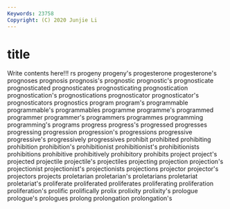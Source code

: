```yaml
---
Keywords: 23758
Copyright: (C) 2020 Junjie Li
---
```


# title

Write contents here!!!
rs 
progeny 
progeny's
progesterone 
progesterone's 
prognoses 
prognosis 
prognosis's 
prognostic 
prognostic's 
prognosticate 
prognosticated 
prognosticates
prognosticating 
prognostication 
prognostication's 
prognostications 
prognosticator 
prognosticator's 
prognosticators 
prognostics 
program 
program's
programmable 
programmable's 
programmables 
programme 
programme's 
programmed 
programmer 
programmer's 
programmers 
programmes
programming 
programming's 
programs 
progress 
progress's 
progressed 
progresses 
progressing 
progression 
progression's
progressions 
progressive 
progressive's 
progressively 
progressives 
prohibit 
prohibited 
prohibiting 
prohibition 
prohibition's
prohibitionist 
prohibitionist's 
prohibitionists 
prohibitions 
prohibitive 
prohibitively 
prohibitory 
prohibits 
project 
project's
projected 
projectile 
projectile's 
projectiles 
projecting 
projection 
projection's 
projectionist 
projectionist's 
projectionists
projections 
projector 
projector's 
projectors 
projects 
proletarian 
proletarian's 
proletarians 
proletariat 
proletariat's
proliferate 
proliferated 
proliferates 
proliferating 
proliferation 
proliferation's 
prolific 
prolifically 
prolix 
prolixity
prolixity's 
prologue 
prologue's 
prologues 
prolong 
prolongation 
prolongation's 
